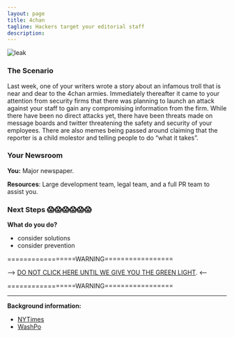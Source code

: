 ```yaml
---
layout: page
title: 4chan
tagline: Hackers target your editorial staff
description:
---
```


![leak](https://media.giphy.com/media/JGunlb6LbQlz2/giphy.gif)

### The Scenario

Last week, one of your writers wrote a story about an infamous troll that is near and dear to the 4chan armies. Immediately thereafter it came to your attention from security firms that there was planning to launch an attack against your staff to gain any compromising information from the firm. While there have been no direct attacks yet, there have been threats made on message boards and twitter threatening the safety and security of your employees. There are also memes being passed around claiming that the reporter is a child molestor and telling people to do “what it takes”.


### Your Newsroom

**You:** Major newspaper.

**Resources**: Large development team, legal team, and a full PR team to assist you.


### Next Steps 😱😱😱😱😱😱

**What do you do?**
 + consider solutions
 + consider prevention


=================WARNING=================

--> [DO NOT CLICK HERE UNTIL WE GIVE YOU THE GREEN LIGHT](./additional/04-hackers-target-2.html). <--

=================WARNING=================

---

**Background information:**

* [NYTimes](https://www.nytimes.com/2017/05/03/technology/personaltech/email-attack-hits-google-what-to-do-if-you-clicked.html)
* [WashPo](https://www.washingtonpost.com/news/the-intersect/wp/2016/06/03/anti-semitic-trump-supporters-made-a-giant-list-of-people-to-target-with-a-racist-meme/?utm_term=.601fa25c3ddf)
